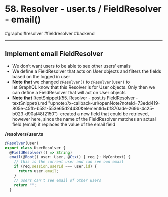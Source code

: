 # 58\. Resolver - user.ts / FieldResolver - email()  

#graphql#resolver #fieldresolver #backend  

* * *

## Implement email FieldResolver

- We don’t want users to be able to see other users’ emails
- We define a FieldResolver that acts on User objects and filters the fields based on the logged in user
- **Note that** we changed `⁠@Resolver()` to `⁠@Resolver(User)` to let GraphQL know that this Resolver is for User objects. Only then we can define a FieldResolver that will act on User objects
- **Note that** ⁠[textSnippet](55. Resolver - post.ts  FieldResolver - textSnippet\(\).md "upnote://x-callback-url/openNote?noteId=73edd419-805e-45fb-b581-553e65d24430&elementId=bf870ade-269b-4c25-b023-d90af48f2150")  created a new field that could be retrieved, however here, since the name of the FieldResolver matches an actual field (em⁠ail) it replaces the value of the email field 

**/resolvers/user.ts**

```typescript
@Resolver(User)
export class UserResolver {
  @FieldResolver(() => String)
  email(@Root() user: User, @Ctx() { req }: MyContext) {
    // this is the current user and can see own email
    if (req.session.userId === user.id) {
      return user.email;
    }
    // users can't see email of other users
    return "";
  }
```